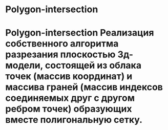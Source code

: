 # Polygon-intersection
# Polygon-intersection Реализация собственного алгоритма разрезания плоскостью 3д-модели, состоящей из облака точек (массив координат) и массива граней (массив индексов соединяемых друг с другом ребром точек) образующих вместе полигональную сетку.
